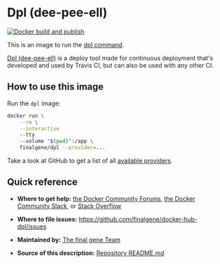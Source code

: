 # Dpl (dee-pee-ell)

[![Docker build and publish](https://github.com/final-gene/docker-hub-dpl/actions/workflows/publish.yml/badge.svg)](https://github.com/final-gene/docker-hub-dpl/actions/workflows/publish.yml)

This is an image to run the [dpl command](https://github.com/travis-ci/dpl).

[Dpl (dee-pee-ell)](https://github.com/travis-ci/dpl) is a deploy tool made for continuous deployment that's developed and used by Travis CI, but can also be used with any other CI.

## How to use this image
Run the `dpl` image:

```bash
docker run \
    --rm \
    --interactive
    --tty
    --volume "$(pwd)":/app \
    finalgene/dpl --provider=...
```

Take a look at GitHub to get a list of all [available providers](https://github.com/travis-ci/dpl#usage).

## Quick reference
* **Where to get help:**
[the Docker Community Forums](https://forums.docker.com), [the Docker Community Slack](https://blog.docker.com/2016/11/introducing-docker-community-directory-docker-community-slack), or [Stack Overflow](https://stackoverflow.com/search?tab=newest&q=docker)

* **Where to file issues:**
https://github.com/finalgene/docker-hub-dpl/issues

* **Maintained by:**
[The final gene Team](https://github.com/finalgene)

* **Source of this description:**
[Repository README.md](https://github.com/finalgene/docker-hub-dpl/blob/master/README.md)
